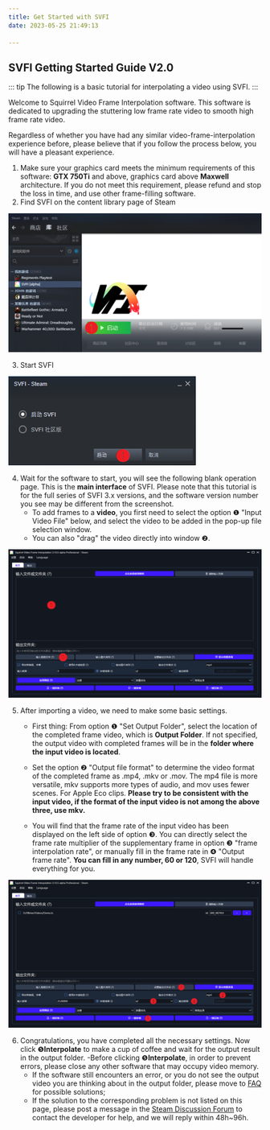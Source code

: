 ```yaml
---
title: Get Started with SVFI
date: 2023-05-25 21:49:13

---
```


## SVFI Getting Started Guide V2.0

::: tip
The following is a basic tutorial for interpolating a video using SVFI.
:::

Welcome to Squirrel Video Frame Interpolation software. This software is dedicated to upgrading the stuttering low frame rate video to smooth high frame rate video.


Regardless of whether you have had any similar video-frame-interpolation experience before, please believe that if you follow the process below, you will have a pleasant experience.

1. Make sure your graphics card meets the minimum requirements of this software: **GTX 750Ti** and above, graphics card above **Maxwell** architecture. If you do not meet this requirement, please refund and stop the loss in time, and use other frame-filling software.
2. Find SVFI on the content library page of Steam

![img](/Statics/QuickGuide/clip_image002.png)

3. Start SVFI

![img](/Statics/QuickGuide/clip_image003.png)

4. Wait for the software to start, you will see the following blank operation page. This is the **main interface** of SVFI. Please note that this tutorial is for the full series of SVFI 3.x versions, and the software version number you see may be different from the screenshot.
    - To add frames to a **video**, you first need to select the option ❶ "Input Video File" below, and select the video to be added in the pop-up file selection window.
    - You can also "drag" the video directly into window ❷.

![img](/Statics/QuickGuide/clip_image005.png)

5. After importing a video, we need to make some basic settings.

    - First thing: From option ❶ "Set Output Folder", select the location of the completed frame video, which is **Output Folder**. If not specified, the output video with completed frames will be in the **folder where the input video is located**.

    - Set the option ❷ "Output file format" to determine the video format of the completed frame as .mp4, .mkv or .mov. The mp4 file is more versatile, mkv supports more types of audio, and mov uses fewer scenes. For Apple Eco clips. **Please try to be consistent with the input video, if the format of the input video is not among the above three, use mkv.**

    - You will find that the frame rate of the input video has been displayed on the left side of option ❸. You can directly select the frame rate multiplier of the supplementary frame in option ❸ "frame interpolation rate", or manually fill in the frame rate in ❹ "Output frame rate". **You can fill in any number, 60 or 120**, SVFI will handle everything for you.

![img](/Statics/QuickGuide/clip_image007.png)

6. Congratulations, you have completed all the necessary settings. Now click ❺**Interpolate** to make a cup of coffee and wait for the output result in the output folder.
    -Before clicking ❺**Interpolate**, in order to prevent errors, please close any other software that may occupy video memory.
    - If the software still encounters an error, or you do not see the output video you are thinking about in the output folder, please move to [FAQ](/pages/9cc27d) for possible solutions;
    - If the solution to the corresponding problem is not listed on this page, please post a message in the [Steam Discussion Forum](www.steamcommunity.com/app/1692080) to contact the developer for help, and we will reply within 48h~96h.
